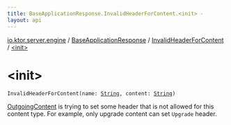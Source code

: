 ```yaml
---
title: BaseApplicationResponse.InvalidHeaderForContent.<init> - 
layout: api
---
```


<div class='api-docs-breadcrumbs'><a href="../../index.html">io.ktor.server.engine</a> / <a href="../index.html">BaseApplicationResponse</a> / <a href="index.html">InvalidHeaderForContent</a> / <a href="./-init-.html">&lt;init&gt;</a></div>

# &lt;init&gt;

<div class="signature"><code><span class="identifier">InvalidHeaderForContent</span><span class="symbol">(</span><span class="parameterName" id="io.ktor.server.engine.BaseApplicationResponse.InvalidHeaderForContent$<init>(kotlin.String, kotlin.String)/name">name</span><span class="symbol">:</span>&nbsp;<a href="https://kotlinlang.org/api/latest/jvm/stdlib/kotlin/-string/index.html"><span class="identifier">String</span></a><span class="symbol">, </span><span class="parameterName" id="io.ktor.server.engine.BaseApplicationResponse.InvalidHeaderForContent$<init>(kotlin.String, kotlin.String)/content">content</span><span class="symbol">:</span>&nbsp;<a href="https://kotlinlang.org/api/latest/jvm/stdlib/kotlin/-string/index.html"><span class="identifier">String</span></a><span class="symbol">)</span></code></div>

<a href="../../../io.ktor.http.content/-outgoing-content/index.html">OutgoingContent</a> is trying to set some header that is not allowed for this content type.
For example, only upgrade content can set <code>Upgrade</code> header.

